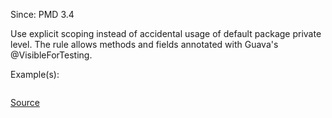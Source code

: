 Since: PMD 3.4

Use explicit scoping instead of accidental usage of default package private level.
The rule allows methods and fields annotated with Guava's @VisibleForTesting.

Example(s):
```

```

[Source](https://pmd.github.io/pmd-5.6.1/pmd-java/rules/java/controversial.html#DefaultPackage)

